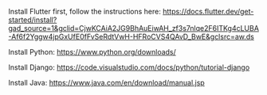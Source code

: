 Install Flutter first, follow the instructions here: https://docs.flutter.dev/get-started/install?gad_source=1&gclid=CjwKCAiA2JG9BhAuEiwAH_zf3s7nlqe2F6ITKg4cLUBA-Af6f2Yggw4jpGxUfE0fFvSeRdtVwH-HFRoCVS4QAvD_BwE&gclsrc=aw.ds

Install Python: https://www.python.org/downloads/

Install Django: https://code.visualstudio.com/docs/python/tutorial-django

Install Java: https://www.java.com/en/download/manual.jsp
